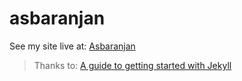# asbaranjan
See my site live at: [Asbaranjan](http://localhost:4000/asbaranjan/) 
> Thanks to: [ A guide to getting started with Jekyll](https://www.taniarascia.com/make-a-static-website-with-jekyll/)
